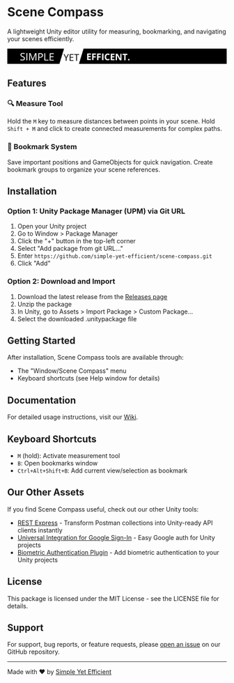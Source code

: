 # Scene Compass

A lightweight Unity editor utility for measuring, bookmarking, and navigating your scenes efficiently.

![Scene Compass Banner](images/banner.png)

## Features

### 🔍 Measure Tool
Hold the `M` key to measure distances between points in your scene. Hold `Shift + M` and click to create connected measurements for complex paths.

### 📌 Bookmark System
Save important positions and GameObjects for quick navigation. Create bookmark groups to organize your scene references.

## Installation

### Option 1: Unity Package Manager (UPM) via Git URL

1. Open your Unity project
2. Go to Window > Package Manager
3. Click the "+" button in the top-left corner
4. Select "Add package from git URL..."
5. Enter `https://github.com/simple-yet-efficient/scene-compass.git`
6. Click "Add"

### Option 2: Download and Import

1. Download the latest release from the [Releases page](https://github.com/simple-yet-efficient/scene-compass/releases)
2. Unzip the package
3. In Unity, go to Assets > Import Package > Custom Package...
4. Select the downloaded .unitypackage file

## Getting Started

After installation, Scene Compass tools are available through:

- The "Window/Scene Compass" menu
- Keyboard shortcuts (see Help window for details)

## Documentation

For detailed usage instructions, visit our [Wiki](https://github.com/simple-yet-efficient/scene-compass/wiki).

## Keyboard Shortcuts

- `M` (hold): Activate measurement tool
- `B`: Open bookmarks window
- `Ctrl+Alt+Shift+B`: Add current view/selection as bookmark

## Our Other Assets

If you find Scene Compass useful, check out our other Unity tools:

- [REST Express](https://assetstore.unity.com/packages/slug/319060) - Transform Postman collections into Unity-ready API clients instantly
- [Universal Integration for Google Sign-In](https://assetstore.unity.com/packages/slug/293326) - Easy Google auth for Unity projects
- [Biometric Authentication Plugin](https://assetstore.unity.com/packages/slug/293752) - Add biometric authentication to your Unity projects

## License

This package is licensed under the MIT License - see the LICENSE file for details.

## Support

For support, bug reports, or feature requests, please [open an issue](https://github.com/simple-yet-efficient/scene-compass/issues) on our GitHub repository.

---
Made with ❤️ by [Simple Yet Efficient](https://github.com/simple-yet-efficient) 